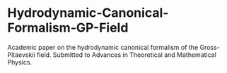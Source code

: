 # Hydrodynamic-Canonical-Formalism-GP-Field
Academic paper on the hydrodynamic canonical formalism of the Gross-Pitaevskii field. Submitted to Advances in Theoretical and Mathematical Physics.
